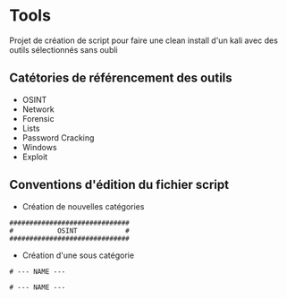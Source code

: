 # Tools

Projet de création de script pour faire une clean install d'un kali avec des outils sélectionnés sans oubli

## Catétories de référencement des outils
- OSINT
- Network
- Forensic
- Lists
- Password Cracking
- Windows
- Exploit

## Conventions d'édition du fichier script

- Création de nouvelles catégories
```
##############################
#           OSINT            #
##############################
```
- Création d'une sous catégorie
```
# --- NAME ---

# --- NAME ---
```


